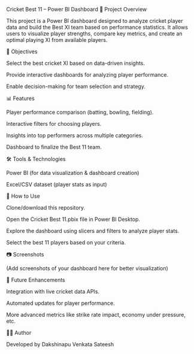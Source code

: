 Cricket Best 11 – Power BI Dashboard
📌 Project Overview

This project is a Power BI dashboard designed to analyze cricket player data and build the Best XI team based on performance statistics. It allows users to visualize player strengths, compare key metrics, and create an optimal playing XI from available players.

🎯 Objectives

Select the best cricket XI based on data-driven insights.

Provide interactive dashboards for analyzing player performance.

Enable decision-making for team selection and strategy.

📊 Features

Player performance comparison (batting, bowling, fielding).

Interactive filters for choosing players.

Insights into top performers across multiple categories.

Dashboard to finalize the Best 11 team.

🛠️ Tools & Technologies

Power BI (for data visualization & dashboard creation)

Excel/CSV dataset (player stats as input)

🚀 How to Use

Clone/download this repository.

Open the Cricket Best 11.pbix file in Power BI Desktop.

Explore the dashboard using slicers and filters to analyze player stats.

Select the best 11 players based on your criteria.

📷 Screenshots

(Add screenshots of your dashboard here for better visualization)

🔮 Future Enhancements

Integration with live cricket data APIs.

Automated updates for player performance.

More advanced metrics like strike rate impact, economy under pressure, etc.

👨‍💻 Author

Developed by Dakshinapu Venkata Sateesh
